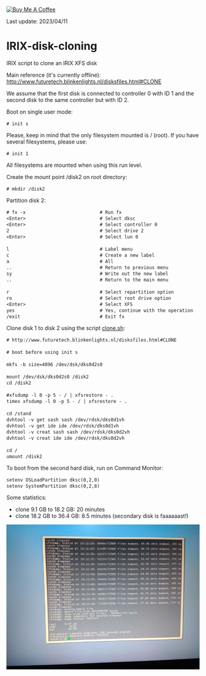 <a href="https://www.buymeacoffee.com/rbpiuserf" target="_blank"><img src="https://cdn.buymeacoffee.com/buttons/v2/default-yellow.png" alt="Buy Me A Coffee" style="height: 60px !important;width: 217px !important;" ></a>

Last update: 2023/04/11

# IRIX-disk-cloning
IRIX script to clone an IRIX XFS disk

Main reference (it's currently offline): http://www.futuretech.blinkenlights.nl/disksfiles.html#CLONE

We assume that the first disk is connected to controller 0 with ID 1 and the second disk to the same controller but with ID 2.

Boot on single user mode:

```
# init s
```
Please, keep in mind that the only filesystem mounted is / (root). If you have several filesystems, please use:
```
# init 1
```
All	filesystems are	mounted when using this run level.

Create the mount point /disk2 on root directory:
```
# mkdir /disk2
```


Partition disk 2:
```
# fx -x                           # Run fx
<Enter>                           # Select dksc
<Enter>                           # Select controller 0
2                                 # Select drive 2
<Enter>                           # Select lun 0
  
l                                 # Label menu
c                                 # Create a new label
a                                 # All
..                                # Return to previous menu
sy                                # Write out the new label
..                                # Return to the main menu
  
r                                 # Select repartition option
ro                                # Select root drive option
<Enter>                           # Select XFS
yes                               # Yes, continue with the operation
/exit                             # Exit fx
```


Clone disk 1 to disk 2 using the script <a href="clone.sh">clone.sh</a>:
```
# http://www.futuretech.blinkenlights.nl/disksfiles.html#CLONE

# boot before using init s

mkfs -b size=4096 /dev/dsk/dks0d2s0

mount /dev/dsk/dks0d2s0 /disk2
cd /disk2

#xfsdump -l 0 -p 5 - / | xfsrestore - .
timex xfsdump -l 0 -p 5 - / | xfsrestore - .

cd /stand
dvhtool -v get sash sash /dev/rdsk/dks0d1vh
dvhtool -v get ide ide /dev/rdsk/dks0d1vh
dvhtool -v creat sash sash /dev/rdsk/dks0d2vh
dvhtool -v creat ide ide /dev/rdsk/dks0d2vh

cd /
umount /disk2
```


To boot from the second hard disk, run on Command Monitor:
```
setenv OSLoadPartition dksc(0,2,0)
setenv SystemPartition dksc(0,2,8)
```


Some statistics:
- clone 9.1 GB to 18.2 GB: 20 minutes
- clone 18.2 GB to 36.4 GB: 8.5 minutes (secondary disk is faaaaaast!)
<img src="clone to 36 GB disk.jpg">
